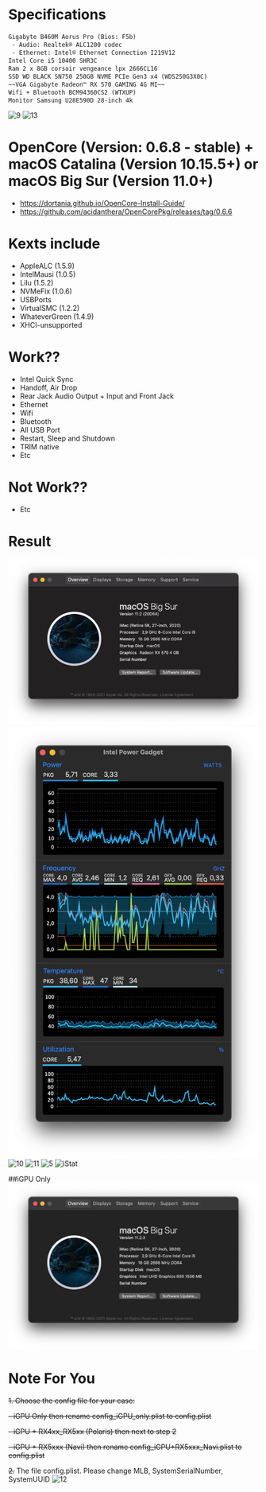 
# Specifications
```
Gigabyte B460M Aorus Pro (Bios: F5b)
 - Audio: Realtek® ALC1200 codec
 - Ethernet: Intel® Ethernet Connection I219V12
Intel Core i5 10400 SHR3C
Ram 2 x 8GB corsair vengeance lpx 2666CL16
SSD WD BLACK SN750 250GB NVME PCIe Gen3 x4 (WDS250G3X0C)
~~VGA Gigabyte Radeon™ RX 570 GAMING 4G MI~~
Wifi + Bluetooth BCM94360CS2 (WTXUP)
Monitor Samsung U28E590D 28-inch 4k
```
![9](/images/9.png)
![13](/images/13.png)
# OpenCore (Version: 0.6.8 - stable) + macOS Catalina (Version 10.15.5+) or macOS Big Sur (Version 11.0+)
- https://dortania.github.io/OpenCore-Install-Guide/
- https://github.com/acidanthera/OpenCorePkg/releases/tag/0.6.6
# Kexts include
- AppleALC (1.5.9)
- IntelMausi (1.0.5)
- Lilu (1.5.2)
- NVMeFix (1.0.6)
- USBPorts
- VirtualSMC (1.2.2)
- WhateverGreen (1.4.9)
- XHCI-unsupported
# Work??
- Intel Quick Sync
- Handoff, Air Drop
- Rear Jack Audio Output + Input and Front Jack
- Ethernet
- Wifi
- Bluetooth
- All USB Port
- Restart, Sleep and Shutdown 
- TRIM native 
- Etc
# Not Work??
- Etc
# Result
![8](/images/8.png)
![2](/images/2.png)
![10](/images/10.png)
![11](/images/11.png)
![5](/images/5.png)
![iStat](/images/Screen%20Shot%202020-10-08%20at%2010.05.23.png)

##iGPU Only
![22](/images/igpu.png)

# Note For You

~~1. Choose the config file for your case:~~

~~- iGPU Only then rename config_iGPU_only.plist to config.plist~~

~~- iGPU + RX4xx_RX5xx (Polaris) then next to step 2~~

~~- iGPU + RX5xxx (Navi) then rename config_iGPU+RX5xxx_Navi.plist to config.plist~~

~~2.~~ The file config.plist. Please change MLB, SystemSerialNumber, SystemUUID
![12](/images/12.png)
